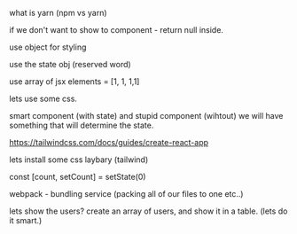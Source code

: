 what is yarn (npm vs yarn)

if we don't want to show to component - return null inside.

use object for styling

use the state obj (reserved word)

use array of jsx elements =
[<span>1</span>, <span>1</span>, <span>1</span>,<span>1</span>]

lets use some css.

smart component (with state) and stupid component (wihtout)
we will have something that will determine the state.

https://tailwindcss.com/docs/guides/create-react-app

lets install some css laybary (tailwind)

const [count, setCount] = setState(0)

webpack - bundling service (packing all of our files to one etc..)

lets show the users? create an array of users, and show it in a table. (lets do it smart.)